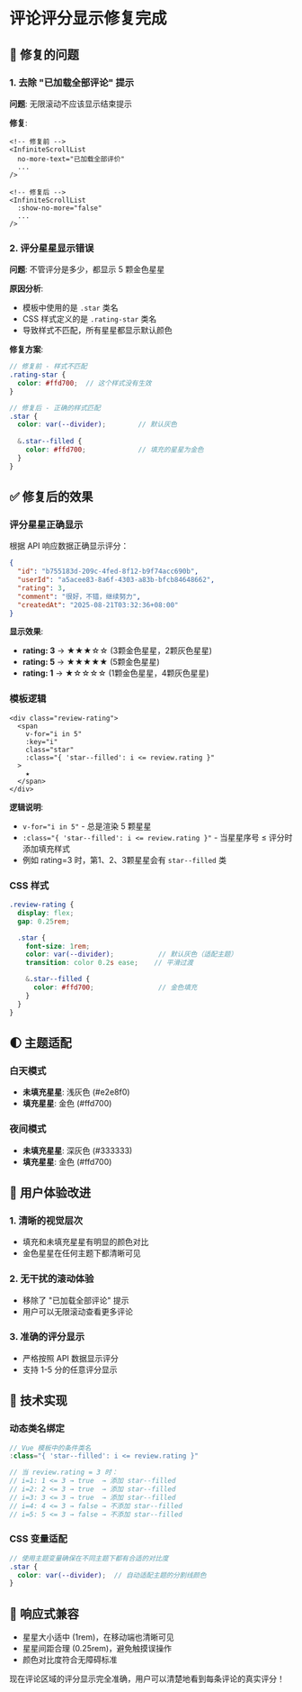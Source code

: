 # 评论评分显示修复完成

## 🐛 修复的问题

### 1. 去除 "已加载全部评论" 提示
**问题**: 无限滚动不应该显示结束提示

**修复**:
```vue
<!-- 修复前 -->
<InfiniteScrollList
  no-more-text="已加载全部评价"
  ...
/>

<!-- 修复后 -->
<InfiniteScrollList
  :show-no-more="false"
  ...
/>
```

### 2. 评分星星显示错误
**问题**: 不管评分是多少，都显示 5 颗金色星星

**原因分析**:
- 模板中使用的是 `.star` 类名
- CSS 样式定义的是 `.rating-star` 类名
- 导致样式不匹配，所有星星都显示默认颜色

**修复方案**:
```scss
// 修复前 - 样式不匹配
.rating-star {
  color: #ffd700;  // 这个样式没有生效
}

// 修复后 - 正确的样式匹配
.star {
  color: var(--divider);        // 默认灰色
  
  &.star--filled {
    color: #ffd700;             // 填充的星星为金色
  }
}
```

## ✅ 修复后的效果

### 评分星星正确显示
根据 API 响应数据正确显示评分：

```json
{
  "id": "b755183d-209c-4fed-8f12-b9f74acc690b",
  "userId": "a5acee83-8a6f-4303-a83b-bfcb84648662", 
  "rating": 3,
  "comment": "很好，不错，继续努力",
  "createdAt": "2025-08-21T03:32:36+08:00"
}
```

**显示效果**:
- **rating: 3** → ★★★☆☆ (3颗金色星星，2颗灰色星星)
- **rating: 5** → ★★★★★ (5颗金色星星)
- **rating: 1** → ★☆☆☆☆ (1颗金色星星，4颗灰色星星)

### 模板逻辑
```vue
<div class="review-rating">
  <span
    v-for="i in 5"
    :key="i"
    class="star"
    :class="{ 'star--filled': i <= review.rating }"
  >
    ★
  </span>
</div>
```

**逻辑说明**:
- `v-for="i in 5"` - 总是渲染 5 颗星星
- `:class="{ 'star--filled': i <= review.rating }"` - 当星星序号 ≤ 评分时添加填充样式
- 例如 rating=3 时，第1、2、3颗星星会有 `star--filled` 类

### CSS 样式
```scss
.review-rating {
  display: flex;
  gap: 0.25rem;

  .star {
    font-size: 1rem;
    color: var(--divider);           // 默认灰色（适配主题）
    transition: color 0.2s ease;    // 平滑过渡

    &.star--filled {
      color: #ffd700;                // 金色填充
    }
  }
}
```

## 🌓 主题适配

### 白天模式
- **未填充星星**: 浅灰色 (#e2e8f0)
- **填充星星**: 金色 (#ffd700)

### 夜间模式  
- **未填充星星**: 深灰色 (#333333)
- **填充星星**: 金色 (#ffd700)

## 🎯 用户体验改进

### 1. 清晰的视觉层次
- 填充和未填充星星有明显的颜色对比
- 金色星星在任何主题下都清晰可见

### 2. 无干扰的滚动体验
- 移除了 "已加载全部评论" 提示
- 用户可以无限滚动查看更多评论

### 3. 准确的评分显示
- 严格按照 API 数据显示评分
- 支持 1-5 分的任意评分显示

## 🔧 技术实现

### 动态类名绑定
```javascript
// Vue 模板中的条件类名
:class="{ 'star--filled': i <= review.rating }"

// 当 review.rating = 3 时：
// i=1: 1 <= 3 → true  → 添加 star--filled
// i=2: 2 <= 3 → true  → 添加 star--filled  
// i=3: 3 <= 3 → true  → 添加 star--filled
// i=4: 4 <= 3 → false → 不添加 star--filled
// i=5: 5 <= 3 → false → 不添加 star--filled
```

### CSS 变量适配
```scss
// 使用主题变量确保在不同主题下都有合适的对比度
.star {
  color: var(--divider);  // 自动适配主题的分割线颜色
}
```

## 📱 响应式兼容

- 星星大小适中 (1rem)，在移动端也清晰可见
- 星星间距合理 (0.25rem)，避免触摸误操作
- 颜色对比度符合无障碍标准

现在评论区域的评分显示完全准确，用户可以清楚地看到每条评论的真实评分！
